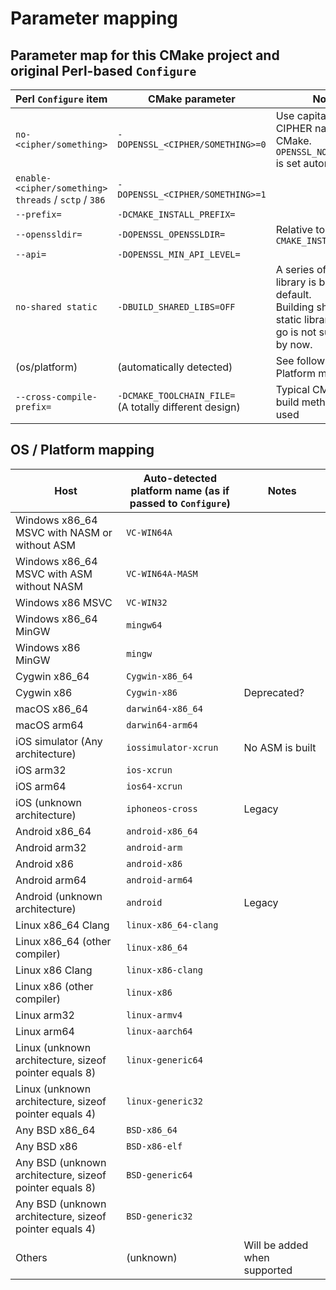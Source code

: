 # Parameter mapping

## Parameter map for this CMake project and original Perl-based `Configure`

| Perl `Configure` item | CMake parameter | Notes |
|-|-|-|
| `no-<cipher/something>` | `-DOPENSSL_<CIPHER/SOMETHING>=0` | Use capitalized CIPHER name in CMake.<br />`OPENSSL_NO_<CIPHER>` is set automatically. |
| `enable-<cipher/something>`<br />`threads` / `sctp` / `386` | `-DOPENSSL_<CIPHER/SOMETHING>=1`| |
| `--prefix=` | `-DCMAKE_INSTALL_PREFIX=` | |
| `--openssldir=` | `-DOPENSSL_OPENSSLDIR=` | Relative to `CMAKE_INSTALL_PREFIX` |
| `--api=` | `-DOPENSSL_MIN_API_LEVEL=` | |
| `no-shared static` | `-DBUILD_SHARED_LIBS=OFF` | A series of shared library is built by default.<br />Building shared and static library in one go is not supported by now. |
| (os/platform) | (automatically detected) | See following OS / Platform mapping |
| `--cross-compile-prefix=` | `-DCMAKE_TOOLCHAIN_FILE=`<br />(A totally different design) | Typical CMake cross build method are used |

## OS / Platform mapping

| Host | Auto-detected platform name (as if passed to `Configure`) | Notes |
|-|-|-|
| Windows x86_64 MSVC with NASM or without ASM | `VC-WIN64A` | |
| Windows x86_64 MSVC with ASM without NASM | `VC-WIN64A-MASM` | |
| Windows x86 MSVC | `VC-WIN32` | |
| Windows x86_64 MinGW | `mingw64` | |
| Windows x86 MinGW | `mingw` | |
| Cygwin x86_64 | `Cygwin-x86_64` | |
| Cygwin x86 | `Cygwin-x86` | Deprecated? |
| macOS x86_64 | `darwin64-x86_64` | |
| macOS arm64 | `darwin64-arm64` | |
| iOS simulator (Any architecture) | `iossimulator-xcrun` | No ASM is built |
| iOS arm32 | `ios-xcrun` | |
| iOS arm64 | `ios64-xcrun` | |
| iOS (unknown architecture) | `iphoneos-cross` | Legacy |
| Android x86_64 | `android-x86_64` | |
| Android arm32 | `android-arm` | |
| Android x86 | `android-x86` | |
| Android arm64 | `android-arm64` | |
| Android (unknown architecture) | `android` | Legacy |
| Linux x86_64 Clang | `linux-x86_64-clang` | |
| Linux x86_64 (other compiler) | `linux-x86_64` | |
| Linux x86 Clang | `linux-x86-clang` | |
| Linux x86 (other compiler) | `linux-x86` | |
| Linux arm32 | `linux-armv4` | |
| Linux arm64 | `linux-aarch64` | |
| Linux (unknown architecture, sizeof pointer equals 8) | `linux-generic64` | |
| Linux (unknown architecture, sizeof pointer equals 4) | `linux-generic32` | |
| Any BSD x86_64 | `BSD-x86_64` | |
| Any BSD x86 | `BSD-x86-elf` | |
| Any BSD (unknown architecture, sizeof pointer equals 8) | `BSD-generic64` | |
| Any BSD (unknown architecture, sizeof pointer equals 4) | `BSD-generic32` | |
| Others | (unknown) | Will be added when supported |
